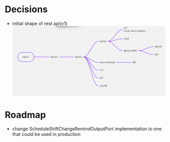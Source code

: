 
# Decisions
* initial shape of rest api(v1) ![rest-api-decision-log-v1.1.png](doc%2Frest-api-decision-log-v1.1.png)

# Roadmap
* change ScheduleShiftChangeRemindOutputPort implementation to one that could be used in production

